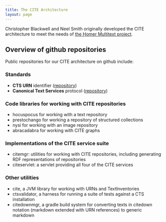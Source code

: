 ```yaml
---
title: The CITE Architecture
layout: page
---
```


Christopher Blackwell and Neel Smith originally developed the CITE architecture to meet the needs of [the Homer Multitext project](http://www.homermultitext.org).

## Overview of github repositories ##


Public repositories for our CITE architecture on github include:

### Standards ###


- **CTS URN** identifier ([repository](https://github.com/cite-architecture/ctsurn_spec))
- **Canonical Text Services** protocol ([repository](https://github.com/cite-architecture/cts_spec))


### Code libraries for working with CITE repositories ###



- hocuspocus for working with a text repository
- prestochango for working a repository of structured collections
- nysi for working with an image repository
- abracadabra for working with CITE graphs

### Implementations of the CITE service suite

- citemgr: utilities for working with CITE repositories, including generating RDF representations of repositories
- citeservlet: a servlet providing all four of the CITE services

### Other utilities ###




- cite, a JVM library for working with URNs and TextInventories
- ctsvalidator, a harness for running a suite of tests against a CTS installation
- citedownmgr, a gradle build system for converting texts in citedown notation (markdown extended with URN references) to generic markdown

